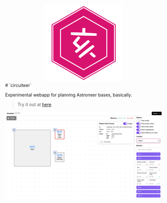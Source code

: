 <center>
  <img src="assets/logo.png" />
</center>
# `circuiteer`

Experimental webapp for planning Astroneer bases, basically.

> Try it out at [here](https://circuiteer.etm12.moe)

![Screenshot](./assets/circuiteer.png)
